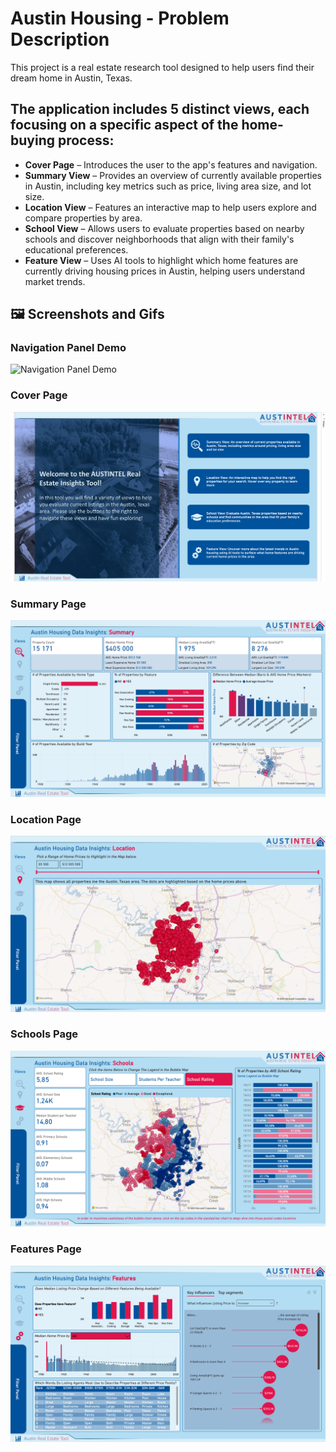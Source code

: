 # Austin Housing - Problem Description

This project is a real estate research tool designed to help users find their dream home in Austin, Texas.

## The application includes 5 distinct views, each focusing on a specific aspect of the home-buying process:
- **Cover Page** – Introduces the user to the app's features and navigation.
- **Summary View** – Provides an overview of currently available properties in Austin, including key metrics such as price, living area size, and lot size.
- **Location View** – Features an interactive map to help users explore and compare properties by area.
- **School View** – Allows users to evaluate properties based on nearby schools and discover neighborhoods that align with their family's educational preferences.
- **Feature View** – Uses AI tools to highlight which home features are currently driving housing prices in Austin, helping users understand market trends.

## 🖼️ Screenshots and Gifs

### Navigation Panel Demo
![Navigation Panel Demo](./Screenshots_Gifs/Navigation%20Panel.gif)

### Cover Page
![Cover Page](./Screenshots_Gifs/Cover%20Page.png)

### Summary Page
![Summary Page](./Screenshots_Gifs/Summary%20Page.png)

### Location Page
![Location Page](./Screenshots_Gifs/Location%20Page.png)

### Schools Page
![Schools Page](./Screenshots_Gifs/Schools%20Page.png)

### Features Page
![Features Page](./Screenshots_Gifs/Features%20Page.png)

